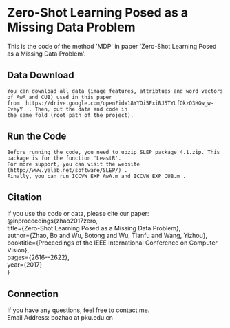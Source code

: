 # Zero-Shot Learning Posed as a Missing Data Problem

This is the code of the method 'MDP' in paper 'Zero-Shot Learning Posed as a Missing Data Problem'.

## Data Download
	You can download all data (image features, attribtues and word vectors of AwA and CUB) used in this paper 
	from  https://drive.google.com/open?id=18YYOi5FxiBJ5TYLfOkzO3HGw_w-EveyY  . Then, put the data and code in 
	the same fold (root path of the project).

## Run the Code
	Before running the code, you need to upzip SLEP_package_4.1.zip. This package is for the function 'LeastR'. 
	For more support, you can visit the website (http://www.yelab.net/software/SLEP/) . 
	Finally, you can run ICCVW_EXP_AwA.m and ICCVW_EXP_CUB.m . 

## Citation
If you use the code or data, please cite our paper:<br>
@inproceedings{zhao2017zero,<br>
   title={Zero-Shot Learning Posed as a Missing Data Problem},<br>
   author={Zhao, Bo and Wu, Botong and Wu, Tianfu and Wang, Yizhou},<br>
   booktitle={Proceedings of the IEEE International Conference on Computer Vision},<br>
   pages={2616--2622},<br>
   year={2017}<br>
}

## Connection
If you have any questions, feel free to contact me.<br>
Email Address: bozhao  at  pku.edu.cn
